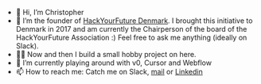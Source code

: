 - 👋 Hi, I’m Christopher
- 🌱 I’m the founder of [HackYourFuture Denmark](https://www.hackyourfuture.dk). I brought this initiative to Denmark in 2017 and am currently the Chairperson of the board of the HackYourFuture Association :) Feel free to ask me anything (ideally on Slack).
- 👨‍💻 Now and then I build a small hobby project on here.
- 👀 I’m currently playing around with v0, Cursor and Webflow
- 📫 How to reach me: Catch me on Slack, [mail](mailto:"christopher@hackyourfuture.dk") or [Linkedin](https://www.linkedin.com/in/christopher-klueter/)
